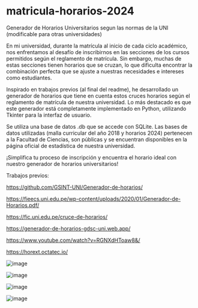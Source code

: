 # matricula-horarios-2024
Generador de Horarios Universitarios segun las normas de la UNI (modificable para otras universidades)

En mi universidad, durante la matrícula al inicio de cada ciclo académico, nos enfrentamos al desafío de inscribirnos en las secciones de los cursos permitidos según el reglamento de matrícula. Sin embargo, muchas de estas secciones tienen horarios que se cruzan, lo que dificulta encontrar la combinación perfecta que se ajuste a nuestras necesidades e intereses como estudiantes.

Inspirado en trabajos previos (al final del readme), he desarrollado un generador de horarios que tiene en cuenta estos cruces horarios según el reglamento de matrícula de nuestra universidad. Lo más destacado es que este generador está completamente implementado en Python, utilizando Tkinter para la interfaz de usuario.

Se utiliza una base de datos .db que se accede con SQLite. Las bases de datos utilizadas (malla curricular del año 2018 y horarios 2024) pertenecen a la Facultad de Ciencias, son públicas y se encuentran disponibles en la página oficial de estadística de nuestra universidad.

¡Simplifica tu proceso de inscripción y encuentra el horario ideal con nuestro generador de horarios universitarios!

Trabajos previos:

https://github.com/GSINT-UNI/Generador-de-horarios/

https://fieecs.uni.edu.pe/wp-content/uploads/2020/01/Generador-de-Horarios.pdf/

https://fic.uni.edu.pe/cruce-de-horarios/

https://generador-de-horarios-gdsc-uni.web.app/

https://www.youtube.com/watch?v=RGNXdHToaw8&/

https://horext.octatec.io/

![image](https://github.com/lealcharro/matricula-horarios-2024/assets/134627366/680c3ca6-27b6-4682-8cc7-cdba5ca97135)

![image](https://github.com/lealcharro/matricula-horarios-2024/assets/134627366/9dcbb2f5-d3c8-44b4-9cd4-d84ed8ab842b)

![image](https://github.com/lealcharro/matricula-horarios-2024/assets/134627366/b1b9ee8a-1842-45a7-a7f1-3f761b96f821)

![image](https://github.com/lealcharro/matricula-horarios-2024/assets/134627366/498fd0e8-a9cf-4528-97e7-2c34a8036570)
